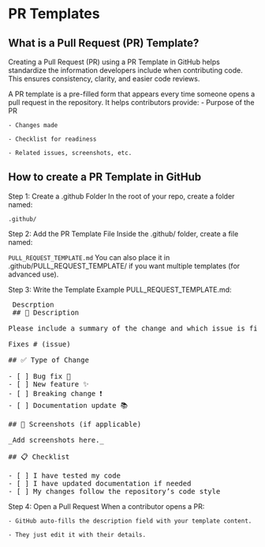 # PR Templates
## What is a Pull Request (PR) Template?
Creating a Pull Request (PR) using a PR Template in GitHub helps standardize the information developers include when contributing code. This ensures consistency, clarity, and easier code reviews.

A PR template is a pre-filled form that appears every time someone opens a pull request in the repository. It helps contributors provide:
    - Purpose of the PR

    - Changes made

    - Checklist for readiness

    - Related issues, screenshots, etc.

## How to create a PR Template in GitHub
 Step 1: Create a .github Folder
 In the root of your repo, create a folder named:

 `.github/`

 Step 2: Add the PR Template File
 Inside the .github/ folder, create a file named:

 `PULL_REQUEST_TEMPLATE.md`
 You can also place it in .github/PULL_REQUEST_TEMPLATE/ if you want multiple templates (for advanced use).

 Step 3: Write the Template
 Example PULL_REQUEST_TEMPLATE.md:
 <pre> Descrption <br> ## 📝 Description

Please include a summary of the change and which issue is fixed.

Fixes # (issue)

## ✅ Type of Change

- [ ] Bug fix 🐛
- [ ] New feature ✨
- [ ] Breaking change ❗
- [ ] Documentation update 📚

## 📸 Screenshots (if applicable)

_Add screenshots here._

## 📋 Checklist

- [ ] I have tested my code
- [ ] I have updated documentation if needed
- [ ] My changes follow the repository’s code style
</pre>

Step 4: Open a Pull Request
When a contributor opens a PR:

    - GitHub auto-fills the description field with your template content.

    - They just edit it with their details.